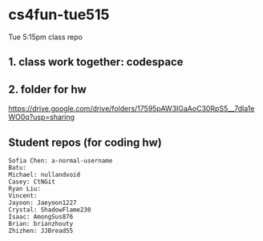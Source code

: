 # cs4fun-tue515
Tue 5:15pm class repo

## 1. class work together: codespace

## 2. folder for hw
https://drive.google.com/drive/folders/17595pAW3IGaAoC30RpS5__7dla1eWO0q?usp=sharing

## Student repos (for coding hw)
```
Sofia Chen: a-normal-username
Batu: 
Michael: nullandvoid
Casey: CtNGit
Ryan Liu: 
Vincent: 
Jayoon: Jaeyoon1227
Crystal: ShadowFlame230
Isaac: AmongSus876
Brian: brianzhouty
Zhizhen: JJBread55
```
<!-- Sophia Chen: @SofiaChen12
Batu: @BatuhanIskender
Michael: @michaelwangsd88
Casey: @caseytringuyen
Ryan Liu: @WenfengLiu
Vincent: @tinimrpotato
Jayoon: @mrjy1227
Crystal: @shawdowflame230
Isaac:@hysdca
Brian: @brianzhouty
``` -->
